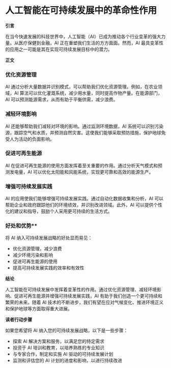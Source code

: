 # 人工智能在可持续发展中的革命性作用

**引言**

在当今快速发展的科技世界中，人工智能（AI）已成为推动各个行业变革的强大力量。从医疗保健到金融，AI 正在重塑我们生活的方方面面。然而，AI 最具变革性的应用之一可能是其在实现可持续发展目标中的潜力。

**正文**

### 优化资源管理

AI 通过分析大量数据并识别模式，可以帮助我们优化资源管理。例如，在农业领域，AI 算法可以优化灌溉系统，减少用水量，同时提高作物产量。在能源部门，AI 可以预测能源需求，从而有助于平衡供需，减少浪费。

### 减轻环境影响

AI 还能够帮助我们减轻对环境的影响。通过监测环境数据，AI 系统可以识别污染源，跟踪空气和水质，并预测自然灾害。这使我们能够采取预防措施，保护地球免受人为活动的负面影响。

### 促进可再生能源

AI 在促进可再生能源的使用方面发挥着至关重要的作用。通过分析天气模式和预测发电量，AI 可以优化太阳能和风能系统，实现更可靠和高效的能源生产。

### 增强可持续发展实践

AI 的应用使我们能够增强可持续发展实践。通过自动化数据收集和分析，AI 可以帮助企业和政府跟踪他们的环境绩效，并识别改进领域。此外，AI 可以提供个性化的建议和指导，鼓励个人采用更可持续的生活方式。

### 好处和优势**

将 AI 纳入可持续发展战略的好处显而易见：

- 优化资源管理，减少浪费
- 减少环境污染和影响
- 促进可再生能源的使用
- 提高可持续发展实践的效率和有效性

**结论**

人工智能在可持续发展中发挥着变革性的作用。通过优化资源管理、减轻环境影响、促进可再生能源并增强可持续发展实践，AI 有助于我们创造一个更可持续和繁荣的未来。随着 AI 技术的不断进步，我们有望在应对气候变化、推进环境正义和保护地球等方面取得重大进展。

**读者行动步骤**

如果您希望将 AI 纳入您的可持续发展战略，以下是一些步骤：

- 探索 AI 解决方案和服务，以满足您的特定需求
- 投资于 AI 培训和教育，以培养熟练的专业知识
- 与专家合作，制定和实施 AI 驱动的可持续发展计划
- 监测和评估您的 AI 计划的进度和影响，以进行持续改进
